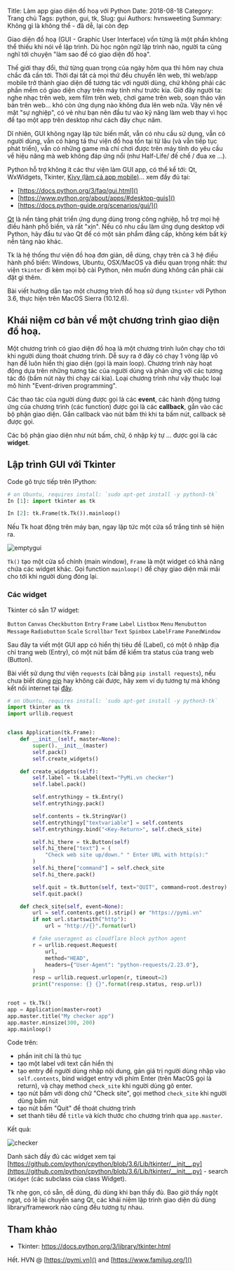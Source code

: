 Title: Làm app giao diện đồ hoạ với Python
Date: 2018-08-18
Category: Trang chủ
Tags: python, gui, tk,
Slug: gui
Authors: hvnsweeting
Summary: Không gì là không thể - đã dễ, lại còn đẹp

Giao diện đồ hoạ (GUI - Graphic User Interface) vốn từng là một phần không thể thiếu khi nói về lập trình. Dù học ngôn ngữ lập trình nào, người ta cũng nghĩ tới chuyện "làm sao để có giao diện đồ hoạ".

Thế giới thay đổi, thứ từng quan trọng của ngày hôm qua thì hôm nay chưa chắc đã cần tới. Thời đại tất cả mọi thứ đều chuyển lên web, thì web/app mobile trở thành giao diện để tương tác với người dùng, chứ không phải các phần mềm có giao diện chạy trên máy tính như trước kia.
Giờ đây người ta: nghe nhạc trên web, xem film trên web, chơi game trên web, soạn thảo văn bản trên web... khó còn ứng dụng nào không đưa lên web nữa. Vậy nên về mặt "sự nghiệp", có vẻ như bạn nên đầu tư vào kỹ năng làm web thay vì học để tạo một app trên desktop như cách đây chục năm.

Dĩ nhiên, GUI không ngay lập tức biến mất, vẫn có nhu cầu sử dụng, vẫn có người dùng, vẫn có hàng tá thư viện đồ hoạ tồn tại từ lâu (và vẫn tiếp tục phát triển), vẫn có những game mà chỉ chơi được trên máy tính do yêu cầu về hiệu năng mà web không đáp ứng nổi (như Half-Life/ đế chế / đua xe ...).

Python hỗ trợ không ít các thư viện làm GUI app, có thể kể tới: Qt, WxWidgets, Tkinter, [Kivy (làm cả app mobile)](https://kivy.org/)... xem đầy đủ tại:

- [https://docs.python.org/3/faq/gui.html]()
- [https://www.python.org/about/apps/#desktop-guis]()
- [https://docs.python-guide.org/scenarios/gui/]()

<a href="https://en.wikipedia.org/wiki/Qt_(software)">Qt</a> là nền tảng phát triển ứng dụng dùng trong công nghiệp, hỗ trợ mọi hệ điều hành phổ biến, và rất "xịn". Nếu có nhu cầu làm ứng dụng desktop với Python, hãy đầu tư vào Qt để có một sản phẩm đẳng cấp, không kém bất kỳ nền tảng nào khác.

Tk là hệ thống thư viện đồ hoạ đơn giản, dễ dùng, chạy trên cả 3 hệ điều hành phổ biến: Windows, Ubuntu, OSX/MacOS và điều quan trọng nhất: thư viện `tkinter` đi kèm mọi bộ cài Python, nên muốn dùng không cần phải cài đặt gì thêm.

Bài viết hướng dẫn tạo một chương trình đồ hoạ sử dụng `tkinter` với Python 3.6, thực hiện trên MacOS Sierra (10.12.6).

## Khái niệm cơ bản về một chương trình giao diện đồ hoạ.
Một chương trình có giao diện đồ hoạ là một chương trình luôn chạy cho tới khi người dùng thoát chương trình. Dễ suy ra ở đây có chạy 1 vòng lặp vô hạn để luôn hiển thị giao diện (gọi là main loop). Chương trình này hoạt động dựa trên những tương tác của người dùng và phản ứng với các tương tác đó (bấm nút này thì chạy cái kia). Loại chương trình như vậy thuộc loại mô hình "Event-driven programming".

Các thao tác của người dùng được gọi là các **event**,
các hành động tương ứng của chương trình (các function) được gọi là các **callback**, gắn vào các bộ phận giao diện. Gắn callback vào nút bấm thì khi ta bấm nút, callback sẽ được gọi.

Các bộ phận giao diện như nút bấm, chữ, ô nhập ký tự ... được gọi là các **widget**.

## Lập trình GUI với Tkinter

Code gõ trực tiếp trên IPython:

```python
# on Ubuntu, requires install: `sudo apt-get install -y python3-tk`
In [1]: import tkinter as tk

In [2]: tk.Frame(tk.Tk()).mainloop()
```

Nếu Tk hoat động trên máy bạn, ngay lập tức một cửa sổ trắng tinh sẽ hiện ra.

![emptygui]({static}/images/gui.png)


`Tk()` tạo một cửa sổ chính  (main window), `Frame` là một widget có khả năng chứa các widget khác. Gọi function `mainloop()` để chạy giao diện mãi mãi cho tới khi người dùng đóng lại.

### Các widget
Tkinter có sẵn 17 widget:

`Button` `Canvas` `Checkbutton` `Entry` `Frame` `Label` `Listbox` `Menu` `Menubutton` `Message` `Radiobutton` `Scale` `Scrollbar` `Text` `Spinbox` `LabelFrame` `PanedWindow`

Sau đây ta viết một GUI app có hiển thị tiêu đề (Label), có một ô nhập địa chỉ trang web (Entry), có một nút bấm để kiểm tra status của trang web (Button).

Bài viết sử dụng thư viện `requests` (cài bằng `pip install requests`), nếu chưa biết dùng [pip](http://pymi.vn/blog/virtualenv/) hay không cài được, hãy xem ví dụ tương tự mà không kết nối internet tại [đây](https://docs.python.org/3/library/tkinter.html#a-simple-hello-world-program).

```python
# on Ubuntu, requires install: `sudo apt-get install -y python3-tk`
import tkinter as tk
import urllib.request


class Application(tk.Frame):
    def __init__(self, master=None):
        super().__init__(master)
        self.pack()
        self.create_widgets()

    def create_widgets(self):
        self.label = tk.Label(text="PyMi.vn checker")
        self.label.pack()

        self.entrythingy = tk.Entry()
        self.entrythingy.pack()

        self.contents = tk.StringVar()
        self.entrythingy["textvariable"] = self.contents
        self.entrythingy.bind("<Key-Return>", self.check_site)

        self.hi_there = tk.Button(self)
        self.hi_there["text"] = (
            "Check web site up/down." " Enter URL with http(s):"
        )
        self.hi_there["command"] = self.check_site
        self.hi_there.pack()

        self.quit = tk.Button(self, text="QUIT", command=root.destroy)
        self.quit.pack()

    def check_site(self, event=None):
        url = self.contents.get().strip() or "https://pymi.vn"
        if not url.startswith("http"):
            url = "http://{}".format(url)

        # fake useragent as cloudflare block python agent
        r = urllib.request.Request(
            url,
            method="HEAD",
            headers={"User-Agent": "python-requests/2.23.0"},
        )
        resp = urllib.request.urlopen(r, timeout=2)
        print("response: {} {}".format(resp.status, resp.url))


root = tk.Tk()
app = Application(master=root)
app.master.title("My checker app")
app.master.minsize(300, 200)
app.mainloop()
```

Code trên:

- phần init chỉ là thủ tục
- tạo một label với text cần hiển thị
- tạo entry để người dùng nhập nội dung, gán giá trị người dùng nhập vào `self.contents`, bind widget entry với phím Enter (trên MacOS gọi là return), và chạy method `check_site` khi người dùng gõ enter.
- tạo nút bấm với dòng chữ "Check site", gọi method `check_site` khi người dùng bấm nút
- tạo nút bấm "Quit" để thoát chương trình
- set thanh tiêu đề `title` và kích thước cho chương trình qua `app.master`.

Kết quả:

![checker]({static}/images/checker.png)

Danh sách đầy đủ các widget xem tại [https://github.com/python/cpython/blob/3.6/Lib/tkinter/__init__.py](https://github.com/python/cpython/blob/3.6/Lib/tkinter/__init__.py)  - search `(Widget` (các subclass của class Widget).

Tk nhẹ gọn, có sẵn, dễ dùng, đủ dùng khi bạn thấy đủ. Bao giờ thấy ngột ngạt, có lẽ lại chuyển sang Qt, các khái niệm lập trình giao diện dù dùng library/framework nào cũng đều tương tự nhau.

## Tham khảo
- Tkinter: https://docs.python.org/3/library/tkinter.html

Hết.
HVN @ [https://pymi.vn]() and [https://www.familug.org/]()
